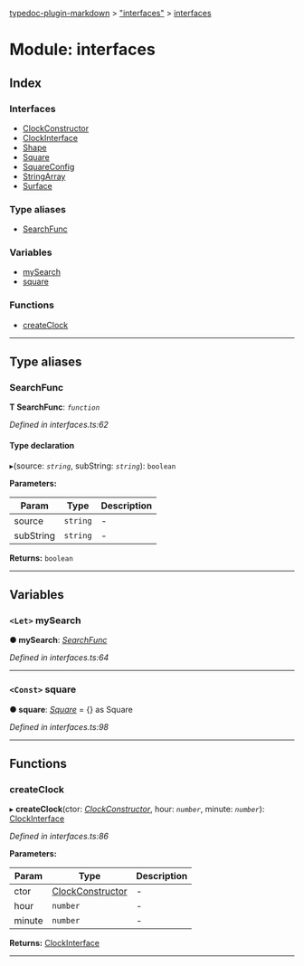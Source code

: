 [typedoc-plugin-markdown](../README.md) > ["interfaces"](../modules/_interfaces_.md) > [interfaces](../modules/_interfaces_.interfaces.md)

# Module: interfaces

## Index

### Interfaces

* [ClockConstructor](../interfaces/_interfaces_.interfaces.clockconstructor.md)
* [ClockInterface](../interfaces/_interfaces_.interfaces.clockinterface.md)
* [Shape](../interfaces/_interfaces_.interfaces.shape.md)
* [Square](../interfaces/_interfaces_.interfaces.square.md)
* [SquareConfig](../interfaces/_interfaces_.interfaces.squareconfig.md)
* [StringArray](../interfaces/_interfaces_.interfaces.stringarray.md)
* [Surface](../interfaces/_interfaces_.interfaces.surface.md)

### Type aliases

* [SearchFunc](_interfaces_.interfaces.md#searchfunc)

### Variables

* [mySearch](_interfaces_.interfaces.md#mysearch)
* [square](_interfaces_.interfaces.md#square-1)

### Functions

* [createClock](_interfaces_.interfaces.md#createclock)

---

## Type aliases

<a id="searchfunc"></a>

###  SearchFunc

**Τ SearchFunc**:  *`function`* 

*Defined in interfaces.ts:62*

#### Type declaration
▸(source: *`string`*, subString: *`string`*): `boolean`

**Parameters:**

| Param | Type | Description |
| ------ | ------ | ------ |
| source | `string`   |  - |
| subString | `string`   |  - |

**Returns:** `boolean`

___

## Variables

<a id="mysearch"></a>

### `<Let>` mySearch

**●  mySearch**:  *[SearchFunc](_interfaces_.interfaces.md#searchfunc)* 

*Defined in interfaces.ts:64*

___

<a id="square-1"></a>

### `<Const>` square

**●  square**:  *[Square](../interfaces/_interfaces_.interfaces.square.md)*  =  {} as Square

*Defined in interfaces.ts:98*

___

## Functions

<a id="createclock"></a>

###  createClock

▸ **createClock**(ctor: *[ClockConstructor](../interfaces/_interfaces_.interfaces.clockconstructor.md)*, hour: *`number`*, minute: *`number`*): [ClockInterface](../interfaces/_interfaces_.interfaces.clockinterface.md)

*Defined in interfaces.ts:86*

**Parameters:**

| Param | Type | Description |
| ------ | ------ | ------ |
| ctor | [ClockConstructor](../interfaces/_interfaces_.interfaces.clockconstructor.md)   |  - |
| hour | `number`   |  - |
| minute | `number`   |  - |

**Returns:** [ClockInterface](../interfaces/_interfaces_.interfaces.clockinterface.md)

___

